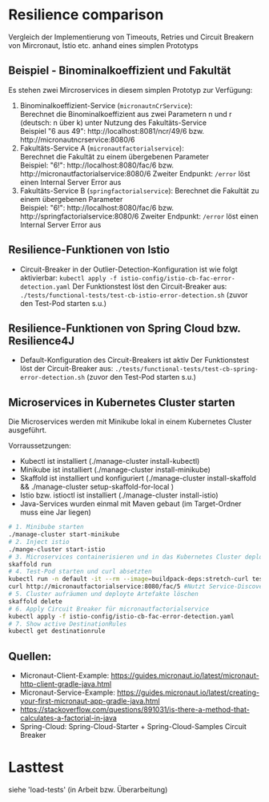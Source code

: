 # Resilience comparison

Vergleich der Implementierung von Timeouts, Retries und Circuit Breakern von Mircronaut, Istio etc. anhand eines simplen Prototyps

## Beispiel - Binominalkoeffizient und Fakultät

Es stehen zwei Mircroservices in diesem simplen Prototyp zur Verfügung:

1. Binominalkoeffizient-Service (`micronautnCrService`):   
Berechnet die Binominalkoeffizient aus zwei Parametern n und r (deutsch: n über k) unter Nutzung des Fakultäts-Service  
Beispiel "6 aus 49": http://localhost:8081/ncr/49/6 bzw. http://micronautncrservice:8080/6
2. Fakultäts-Service A (`micronautfactorialservice`):   
Berechnet die Fakultät zu einem übergebenen Parameter  
Beispiel: "6!": http://localhost:8080/fac/6 bzw. http://micronautfactorialservice:8080/6
Zweiter Endpunkt: `/error` löst einen Internal Server Error aus
3. Fakultäts-Service B (`springfactorialservice`):
Berechnet die Fakultät zu einem übergebenen Parameter  
Beispiel: "6!": http://localhost:8080/fac/6 bzw. http://springfactorialservice:8080/6
Zweiter Endpunkt: `/error` löst einen Internal Server Error aus

## Resilience-Funktionen von Istio
- Circuit-Breaker in der Outlier-Detection-Konfiguration ist wie folgt aktivierbar: `kubectl apply -f istio-config/istio-cb-fac-error-detection.yaml`
Der Funktionstest löst den Circuit-Breaker aus: `./tests/functional-tests/test-cb-istio-error-detection.sh` (zuvor den Test-Pod starten s.u.)

## Resilience-Funktionen von Spring Cloud bzw. Resilience4J
- Default-Konfiguration des Circuit-Breakers ist aktiv
Der Funktionstest löst der Circuit-Breaker aus: `./tests/functional-tests/test-cb-spring-error-detection.sh` (zuvor den Test-Pod starten s.u.)

## Microservices in Kubernetes Cluster starten

Die Microservices werden mit Minikube lokal in einem Kubernetes Cluster ausgeführt. 

Vorraussetzungen: 
- Kubectl ist installiert (./manage-cluster install-kubectl)
- Minikube ist installiert (./manage-cluster install-minikube)
- Skaffold ist installiert und konfiguriert  (./manage-cluster install-skaffold && ./manage-cluster setup-skaffold-for-local )
- Istio bzw. istioctl ist installiert (./manage-cluster install-istio)
- Java-Services wurden einmal mit Maven gebaut (im Target-Ordner muss eine Jar liegen)

```bash
# 1. Minibube starten
./manage-cluster start-minikube
# 2. Inject istio
./mange-cluster start-istio
# 3. Microservices containerisieren und in das Kubernetes Cluster deployen
skaffold run
# 4. Test-Pod starten und curl absetzten
kubectl run -n default -it --rm --image=buildpack-deps:stretch-curl tester /bin/bash
curl http://micronautfactorialservice:8080/fac/5 #Nutzt Service-Discovery von Kubernetes
# 5. Cluster aufräumen und deployte Artefakte löschen
skaffold delete
# 6. Apply Circuit Breaker für micronautfactorialservice
kubectl apply -f istio-config/istio-cb-fac-error-detection.yaml
# 7. Show active DestinationRules
kubectl get destinationrule
```

## Quellen:
- Micronaut-Client-Example: https://guides.micronaut.io/latest/micronaut-http-client-gradle-java.html
- Micronaut-Service-Example: https://guides.micronaut.io/latest/creating-your-first-micronaut-app-gradle-java.html
- https://stackoverflow.com/questions/891031/is-there-a-method-that-calculates-a-factorial-in-java
- Spring-Cloud: Spring-Cloud-Starter + Spring-Cloud-Samples Circuit Breaker

# Lasttest
siehe 'load-tests' (in Arbeit bzw. Überarbeitung)
